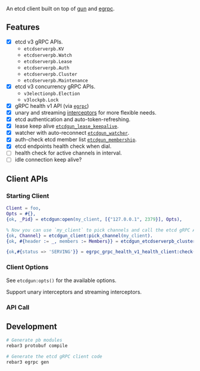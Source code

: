 An etcd client built on top of [gun](https://github.com/ninenines/gun) and [egrpc](https://github.com/belltoy/egrpc).

## Features

- [x] etcd v3 gRPC APIs.
    - `etcdserverpb.KV`
    - `etcdserverpb.Watch`
    - `etcdserverpb.Lease`
    - `etcdserverpb.Auth`
    - `etcdserverpb.Cluster`
    - `etcdserverpb.Maintenance`
- [x] etcd v3 concurrency gRPC APIs.
    - `v3electionpb.Election`
    - `v3lockpb.Lock`
- [x] gRPC health v1 API (via [`egrpc`](https://github.com/belltoy/grpc))
- [x] unary and streaming [interceptors](src/interceptors/) for more flexible needs.
- [x] etcd authentication and auto-token-refreshing.
- [x] lease keep alive [`etcdgun_lease_keepalive`](src/etcdgun_lease_keepalive.erl).
- [x] watcher with auto-reconnect [`etcdgun_watcher`](src/etcdgun_watcher.erl).
- [x] auth-check etcd member list [`etcdgun_membership`](src/etcdgun_membership.erl).
- [x] etcd endpoints health check when dial.
- [ ] health check for active channels in interval.
- [ ] idle connection keep alive?

## Client APIs

### Starting Client

```erlang
Client = foo,
Opts = #{},
{ok, _Pid} = etcdgun:open(my_client, [{"127.0.0.1", 2379}], Opts),

% Now you can use `my_client` to pick channels and call the etcd gRPC APIs.
{ok, Channel} = etcdgun_client:pick_channel(my_client).
{ok, #{header := _, members := Members}} = etcdgun_etcdserverpb_cluster_client:member_list(Channel, #{}).

{ok,#{status => 'SERVING'}} = egrpc_grpc_health_v1_health_client:check(Channel, #{}).
```

### Client Options

See `etcdgun:opts()` for the available options.

Support unary interceptors and streaming interceptors.

### API Call


## Development

```bash
# Generate pb modules
rebar3 protobuf compile

# Generate the etcd gRPC client code
rebar3 egrpc gen
```
